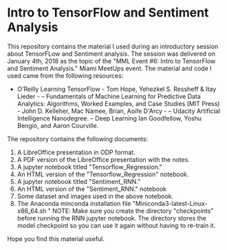 # Intro to TensorFlow and Sentiment Analysis #

This repository contains the material I used during an introductory session about TensorFLow and Sentiment analysis. The session was delivered on January 4th, 2018 as the topic of the "MML Event #6: Intro to TensorFlow and Sentiment Analysis." Miami MeetUps event.
The material and code  I used came from the following resources:

- O’Reilly Learning TensorFlow - Tom Hope, Yehezkel S.
Ressheff & Itay Lieder -
– Fundamentals of Machine Learning for Predictive Data
Analytics: Algorithms, Worked Examples, and Case Studies
(MIT Press) - John D. Kelleher, Mac Namee, Brian, Aoife
D'Arcy -
– Udacity Artificial Intelligence Nanodegree.
– Deep Learning Ian Goodfellow, Yoshu Bengio, and Aaron
Courville.

The repository contains the following documents:
1. A LibreOffice presentation in ODP format.
2. A PDF version of the LibreOffice presentation with the notes.
3. A jupyter notebook titled "Tensorflow_Regression."
4. An HTML version of the "Tensorflow_Regression" notebook.
5. A jupyter notebook titled "Sentiment_RNN."
6. An HTML version of the "Sentiment_RNN." notebook
7. Some dataset and images used in the above notebook.
8. The Anaconda minconda installation file "Miniconda3-latest-Linux-x86_64.sh
"
NOTE: Make sure you create the directory "checkpoints" before running the RNN jupyter notebook. The directory stores the model checkpoint so you can use it again without having to re-train it.

Hope you find this material useful.

